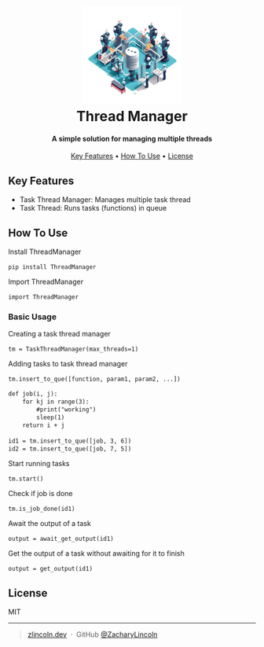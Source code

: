 
<h1 align="center">
  <br>
  <img id="logo" src="readme_assets/logo.png" alt="Thread Manager Logo" width="200">
  <br>
  Thread Manager
  <br>
</h1>

<h4 align="center", id="desc">A simple solution for managing multiple threads</h4>

<p align="center">
  <a href="#key-features">Key Features</a> •
  <a href="#how-to-use">How To Use</a> •
  <a href="#license">License</a>
</p>


## Key Features

* Task Thread Manager: Manages multiple task thread
* Task Thread: Runs tasks (functions) in queue 

## How To Use

Install ThreadManager
```
pip install ThreadManager
```

Import ThreadManager
```
import ThreadManager
```

### Basic Usage

Creating a task thread manager
```
tm = TaskThreadManager(max_threads=1)
```

Adding tasks to task thread manager
```
tm.insert_to_que([function, param1, param2, ...])
```

```
def job(i, j):
    for kj in range(3):
        #print("working")
        sleep(1)
    return i + j
    
id1 = tm.insert_to_que([job, 3, 6])
id2 = tm.insert_to_que([job, 7, 5])
```

Start running tasks
```
tm.start()
```

Check if job is done
```
tm.is_job_done(id1)
```

Await the output of a task
```
output = await_get_output(id1)
```

Get the output of a task without awaiting for it to finish
```
output = get_output(id1)
```

## License

MIT

---
> [zlincoln.dev](https://www.zlincoln.dev) &nbsp;&middot;&nbsp;
> GitHub [@ZacharyLincoln](https://github.com/ZacharyLincoln)

